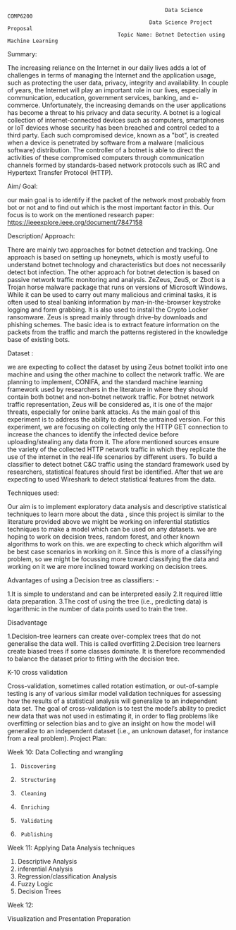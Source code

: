                                                       Data Science COMP6200
                                                 Data Science Project Proposal
                                       Topic Name: Botnet Detection using Machine Learning
Summary:

The increasing reliance on the Internet in our daily lives adds a lot of challenges in terms of managing the Internet and the application usage, such as protecting the user data, privacy, integrity and availability. In couple of years, the Internet will play an important role in our lives, especially in communication, education, government services, banking, and e-commerce. Unfortunately, the increasing demands on the user applications has become a threat to his privacy and data security.
A botnet is a logical collection of internet-connected devices such as computers, smartphones or IoT devices whose security has been breached and control ceded to a third party. Each such compromised device, known as a "bot", is created when a device is penetrated by software from a malware (malicious software) distribution. The controller of a botnet is able to direct the activities of these compromised computers through communication channels formed by standards-based network protocols such as IRC and Hypertext Transfer Protocol (HTTP).

Aim/ Goal:

our main goal is to identify if the packet of the network most probably from bot or not and to find out which is the most important factor in this. Our focus is to work on the mentioned research paper: https://ieeexplore.ieee.org/document/7847158

Description/ Approach:

There are mainly two approaches for botnet detection and tracking. One approach is based on setting up honeynets, which is mostly useful to understand botnet technology and characteristics but does not necessarily detect bot infection. The other approach for botnet detection is based on passive network traffic monitoring and analysis. 
ZeZeus, ZeuS, or Zbot is a Trojan horse malware package that runs on versions of Microsoft Windows. While it can be used to carry out many malicious and criminal tasks, it is often used to steal banking information by man-in-the-browser keystroke logging and form grabbing. It is also used to install the Crypto Locker ransomware. Zeus is spread mainly through drive-by downloads and phishing schemes.
The basic idea is to extract feature information on the packets from the traffic and march the patterns registered in the knowledge base of existing bots.

Dataset : 

we are expecting to collect the dataset by using Zeus botnet toolkit into one machine and using the other machine to collect the network traffic. We are planning to implement, CONIFA, and the standard machine learning framework used by researchers in the literature in where they should contain both botnet and non-botnet network traffic. For botnet network traffic representation, Zeus will be considered as, it is one of the major threats, especially for online bank attacks. As the main goal of this experiment is to address the ability to detect the untrained version. For this experiment, we are focusing on collecting only the HTTP GET connection to increase the chances to identify the infected device before uploading/stealing any data from it.
The afore mentioned sources ensure the variety of the collected HTTP network traffic in which they replicate the use of the internet in the real-life scenarios by different users. To build a classifier to detect botnet C&C traffic using the standard framework used by researchers, statistical features should first be identified. After that we are expecting to used Wireshark to detect statistical features from the data.

Techniques used: 

Our aim is to implement exploratory data analysis and descriptive statistical techniques to learn more about the data , since this project is similar to the literature provided above we might be working on inferential statistics techniques to make a model which can be used on any datasets.
we are hoping to work on decision trees, random forest, and other known algorithms to work on this. we are expecting to check which algorithm will be best case scenarios in working on it. 
Since this is more of a classifying problem, so we might be focussing more toward classifying the data and working on it we are more inclined toward working on decision trees.

Advantages of using a Decision tree as classifiers: -

1.It is simple to understand and can be interpreted easily
2.It required little data preparation.
3.The cost of using the tree (i.e., predicting data) is logarithmic in the number of data points used to train the tree.

Disadvantage 

1.Decision-tree learners can create over-complex trees that do not generalise the data well. This is called overfitting
2.Decision tree learners create biased trees if some classes dominate. It is therefore recommended to balance the dataset prior to fitting with   the decision tree.

K-10 cross validation

Cross-validation, sometimes called rotation estimation, or out-of-sample testing is any of various similar model validation techniques for assessing how the results of a statistical analysis will generalize to an independent data set. The goal of cross-validation is to test the model’s ability to predict new data that was not used in estimating it, in order to flag problems like overfitting or selection bias and to give an insight on how the model will generalize to an independent dataset (i.e., an unknown dataset, for instance from a real problem).
Project Plan:

Week 10: Data Collecting   and wrangling

1.      Discovering
2.      Structuring
3.      Cleaning
4.      Enriching
5.      Validating
6.      Publishing

Week 11: Applying Data Analysis techniques

1. Descriptive Analysis
2. inferential Analysis
3. Regression/classification Analysis 
4. Fuzzy Logic
5. Decision Trees

Week 12:

Visualization and Presentation Preparation
